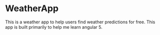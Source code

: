 # WeatherApp
This is a weather app to help users find weather predictions for free. This app is built primarily to help me learn angular 5.
